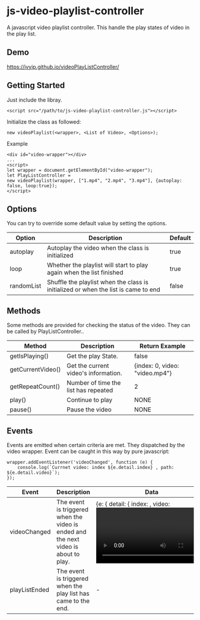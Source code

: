 # js-video-playlist-controller
A javascript video playlist controller.
This handle the play states of video in the play list.
## Demo
https://ivyip.github.io/videoPlayListController/

## Getting Started

Just include the libray.
```
<script src="/path/to/js-video-playlist-controller.js"></script>
```
Initialize the class as followed:
```
new videoPlaylist(<wrapper>, <List of Video>, <Options>);
```
Example
```
<div id="video-wrapper"></div>
...
<script>
let wrapper = document.getElementById("video-wrapper");
let PlayListController =
new videoPlaylist(wrapper, ["1.mp4", "2.mp4", "3.mp4"], {autoplay: false, loop:true});
</script>
```
## Options
You can try to override some default value by setting the options.

| Option | Description | Default |
| --- | --- | --- |
| autoplay | Autoplay the video when the class is initialized | true |
| loop | Whether the playlist will start to play again when the list finished | true |
| randomList | Shuffle the playlist when the class is initialized or when the list is came to end | false |

## Methods
Some methods are provided for checking the status of the video.
They can be called by PlayListController.<method>.

| Method | Description | Return Example |
| --- | --- | --- |
| getIsPlaying() | Get the play State. | false |
| getCurrentVideo() | Get the current video's information. | {index: 0, video: "video.mp4"} |
| getRepeatCount() | Number of time the list has repeated | 2 |
| play() | Continue to play| NONE |
| pause() | Pause the video| NONE |

## Events
Events are emitted when certain criteria are met.
They dispatched by the video wrapper.
Event can be caught in this way by pure javascript:
```
wrapper.addEventListener('videoChanged', function (e) {
    console.log(`Currnet video: index ${e.detail.index} , path: ${e.detail.video}`);
});
```
| Event | Description | Data |
| --- | --- | --- |
| videoChanged | The event is triggered when the video is ended and the next video is about to play. | {e: { detail: { index: <index>, video: <video>} } } |
| playListEnded | The event is triggered when the play list has came to the end. | - |
